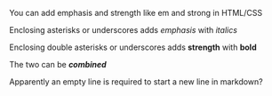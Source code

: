 You can add emphasis and strength like em and strong in HTML/CSS 

Enclosing asterisks or underscores adds *emphasis* with _italics_ 

Enclosing double asterisks or underscores adds **strength** with __bold__ 

The two can be *__combined__* 

Apparently an empty line is required to start a new line in markdown? 
